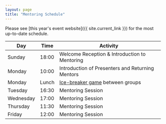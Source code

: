 ```yaml
---
layout: page
title: "Mentoring Schedule"
---
```


Please see [this year's event website]({{ site.current_link }}) for the most up-to-date schedule.

| Day       | Time  | Activity                                                                          |
|-----------|-------|-----------------------------------------------------------------------------------|
| Sunday    | 18:00 | Welcome Reception & Introduction to Mentoring                                     |
| Monday    | 10:00 | Introduction of Presenters and Returning Mentors                                  |
| Monday    | Lunch | [Ice-breaker game](https://ihpcss.github.io/wiki/ice-breaker.html) between groups |
| Tuesday   | 16:30 | Mentoring Session                                                                 |
| Wednesday | 17:00 | Mentoring Session                                                                 |
| Thursday  | 11:30 | Mentoring Session                                                                 |
| Friday    | 12:00 | Mentoring Session                                                                 |
